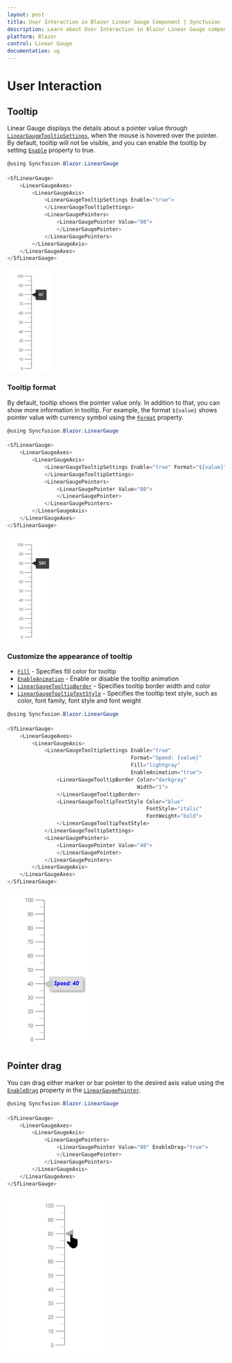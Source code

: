```yaml
---
layout: post
title: User Interaction in Blazor Linear Gauge Component | Syncfusion 
description: Learn about User Interaction in Blazor Linear Gauge component of Syncfusion, and more details.
platform: Blazor
control: Linear Gauge
documentation: ug
---
```


# User Interaction

## Tooltip

Linear Gauge displays the details about a pointer value through [`LinearGaugeTooltipSettings`](https://help.syncfusion.com/cr/aspnetcore-blazor/Syncfusion.Blazor~Syncfusion.Blazor.LinearGauge.LinearGaugeTooltipSettings_members.html), when the mouse is hovered over the pointer. By default, tooltip will not be visible, and you can enable the tooltip by setting [`Enable`](https://help.syncfusion.com/cr/aspnetcore-blazor/Syncfusion.Blazor~Syncfusion.Blazor.LinearGauge.LinearGaugeTooltipSettings~Enable.html) property to true.

```csharp
@using Syncfusion.Blazor.LinearGauge

<SfLinearGauge>
    <LinearGaugeAxes>
        <LinearGaugeAxis>
            <LinearGaugeTooltipSettings Enable="true">
            </LinearGaugeTooltipSettings>
            <LinearGaugePointers>
                <LinearGaugePointer Value="80">
                </LinearGaugePointer>
            </LinearGaugePointers>
        </LinearGaugeAxis>
    </LinearGaugeAxes>
</SfLinearGauge>
```

![Linear Gauge with Tooltip](images/tooltip.png)

### Tooltip format

By default, tooltip shows the pointer value only. In addition to that, you can show more information in tooltip. For example, the format `${value}` shows pointer value with currency symbol using the [`Format`](https://help.syncfusion.com/cr/aspnetcore-blazor/Syncfusion.Blazor~Syncfusion.Blazor.LinearGauge.LinearGaugeTooltipSettings~Format.html) property.

```csharp
@using Syncfusion.Blazor.LinearGauge

<SfLinearGauge>
    <LinearGaugeAxes>
        <LinearGaugeAxis>
            <LinearGaugeTooltipSettings Enable="true" Format="${value}">
            </LinearGaugeTooltipSettings>
            <LinearGaugePointers>
                <LinearGaugePointer Value="80">
                </LinearGaugePointer>
            </LinearGaugePointers>
        </LinearGaugeAxis>
    </LinearGaugeAxes>
</SfLinearGauge>
```

![Linear Gauge with Tooltip Format](images/tooltip-format.png)

### Customize the appearance of tooltip

* [`Fill`](https://help.syncfusion.com/cr/aspnetcore-blazor/Syncfusion.Blazor~Syncfusion.Blazor.LinearGauge.LinearGaugeTooltipSettings~Fill.html) - Specifies fill color for tooltip
* [`EnableAnimation`](https://help.syncfusion.com/cr/aspnetcore-blazor/Syncfusion.Blazor~Syncfusion.Blazor.LinearGauge.LinearGaugeTooltipSettings~EnableAnimation.html) - Enable or disable the tooltip animation
* [`LinearGaugeTooltipBorder`](https://help.syncfusion.com/cr/aspnetcore-blazor/Syncfusion.Blazor~Syncfusion.Blazor.LinearGauge.LinearGaugeTooltipBorder_members.html) - Specifies tooltip border width and color
* [`LinearGaugeTooltipTextStyle`](https://help.syncfusion.com/cr/aspnetcore-blazor/Syncfusion.Blazor~Syncfusion.Blazor.LinearGauge.LinearGaugeTooltipSettings~TextStyle.html) - Specifies the tooltip text style, such as color, font family, font style and font weight

```csharp
@using Syncfusion.Blazor.LinearGauge

<SfLinearGauge>
    <LinearGaugeAxes>
        <LinearGaugeAxis>
            <LinearGaugeTooltipSettings Enable="true"
                                        Format="Speed: {value}"
                                        Fill="lightgray"
                                        EnableAnimation="true">
                <LinearGaugeTooltipBorder Color="darkgray"
                                          Width="1">
                </LinearGaugeTooltipBorder>
                <LinearGaugeTooltipTextStyle Color="blue"
                                             FontStyle="italic"
                                             FontWeight="bold">
                </LinearGaugeTooltipTextStyle>
            </LinearGaugeTooltipSettings>
            <LinearGaugePointers>
                <LinearGaugePointer Value="40">
                </LinearGaugePointer>
            </LinearGaugePointers>
        </LinearGaugeAxis>
    </LinearGaugeAxes>
</SfLinearGauge>
```

![Linear Gauge with custom Tooltip](images/custom-tooltip.png)

## Pointer drag

You can drag either marker or bar pointer to the desired axis value using the [`EnableDrag`](https://help.syncfusion.com/cr/aspnetcore-blazor/Syncfusion.Blazor~Syncfusion.Blazor.LinearGauge.LinearGaugePointer~EnableDrag.html) property in the [`LinearGaugePointer`](https://help.syncfusion.com/cr/aspnetcore-blazor/Syncfusion.Blazor~Syncfusion.Blazor.LinearGauge.LinearGaugePointer_members.html).

```csharp
@using Syncfusion.Blazor.LinearGauge

<SfLinearGauge>
    <LinearGaugeAxes>
        <LinearGaugeAxis>
            <LinearGaugePointers>
                <LinearGaugePointer Value="80" EnableDrag="true">
                </LinearGaugePointer>
            </LinearGaugePointers>
        </LinearGaugeAxis>
    </LinearGaugeAxes>
</SfLinearGauge>
```

![Linear Gauge with Pointer drag Sample](images/dragging-pointr.gif)